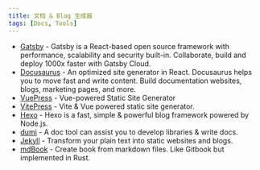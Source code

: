 ```yaml
---
title: 文档 & Blog 生成器
tags: [Docs, Tools]
---
```


- [Gatsby](https://www.gatsbyjs.com/) - Gatsby is a React-based open source framework with performance, scalability and security built-in. Collaborate, build and deploy 1000x faster with Gatsby Cloud.
- [Docusaurus](https://docusaurus.io/) - An optimized site generator in React. Docusaurus helps you to move fast and write content. Build documentation websites, blogs, marketing pages, and more.
- [VuePress](https://vuepress.vuejs.org/) - Vue-powered Static Site Generator
- [VitePress](https://vitepress.vuejs.org/) - Vite & Vue powered static site generator.
- [Hexo](https://hexo.io/) - Hexo is a fast, simple & powerful blog framework powered by Node.js.
- [dumi](https://d.umijs.org/) - A doc tool can assist you to develop libraries & write docs.
- [Jekyll](https://jekyllrb.com/) - Transform your plain text into static websites and blogs.
- [mdBook](https://github.com/rust-lang/mdBook) - Create book from markdown files. Like Gitbook but implemented in Rust.
